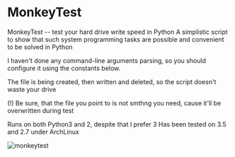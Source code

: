 # MonkeyTest

MonkeyTest -- test your hard drive write speed in Python
A simplistic script to show that such system programming
tasks are possible and convenient to be solved in Python

I haven't done any command-line arguments parsing, so
you should configure it using the constants below.

The file is being created, then written and deleted, so
the script doesn't waste your drive

(!) Be sure, that the file you point to is not smthng
    you need, cause it'll be overwritten during test

Runs on both Python3 and 2, despite that I prefer 3
Has been tested on 3.5 and 2.7 under ArchLinux

![monkeytest](https://cloud.githubusercontent.com/assets/16870636/12540482/92fe3856-c312-11e5-8ec6-090c8ef31148.png)
